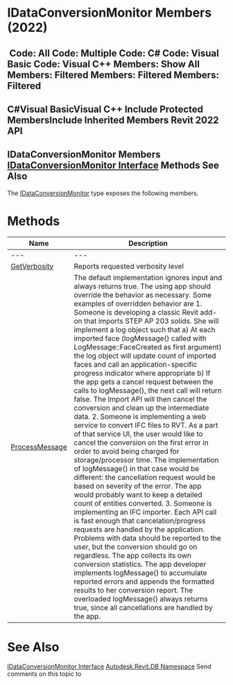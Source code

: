 # IDataConversionMonitor Members (2022)

﻿
 Code: All Code: Multiple Code: C# Code: Visual Basic Code: Visual C++  Members: Show All Members: Filtered Members: Filtered Members: Filtered   
---  
C#Visual BasicVisual C++
Include Protected MembersInclude Inherited Members
Revit 2022 API  
---  
IDataConversionMonitor Members  
[IDataConversionMonitor Interface](7afa9e0c-a245-f215-77fa-9201f25dc6ad.md "IDataConversionMonitor Interface") Methods See Also  
---  
The [IDataConversionMonitor](7afa9e0c-a245-f215-77fa-9201f25dc6ad.md "IDataConversionMonitor Interface") type exposes the following members.
# Methods
| Name | Description |
| --- | --- |
| --- | --- | --- |
| [GetVerbosity](06a621c3-f8df-5d38-b164-2b15428ce566.md "GetVerbosity Method") | Reports requested verbosity level |
| [ProcessMessage](015145ca-6980-cfad-86bc-dd7858261d58.md "ProcessMessage Method") | The default implementation ignores input and always returns true. The using app should override the behavior as necessary. Some examples of overridden behavior are 1\. Someone is developing a classic Revit add-on that imports STEP AP 203 solids. She will implement a log object such that a) At each imported face (logMessage() called with LogMessage::FaceCreated as first argument) the log object will update count of imported faces and call an application-specific progress indicator where appropriate b) If the app gets a cancel request between the calls to logMessage(), the next call will return false. The Import API will then cancel the conversion and clean up the intermediate data. 2\. Someone is implementing a web service to convert IFC files to RVT. As a part of that service UI, the user would like to cancel the conversion on the first error in order to avoid being charged for storage/processor time. The implementation of logMessage() in that case would be different: the cancellation request would be based on severity of the error. The app would probably want to keep a detailed count of entities converted. 3\. Someone is implementing an IFC importer. Each API call is fast enough that cancelation/progress requests are handled by the application. Problems with data should be reported to the user, but the conversion should go on regardless. The app collects its own conversion statistics. The app developer implements logMessage() to accumulate reported errors and appends the formatted results to her conversion report. The overloaded logMessage() always returns true, since all cancellations are handled by the app. |

# See Also
[IDataConversionMonitor Interface](7afa9e0c-a245-f215-77fa-9201f25dc6ad.md "IDataConversionMonitor Interface")
[Autodesk.Revit.DB Namespace](87546ba7-461b-c646-cbb1-2cb8f5bff8b2.md "Autodesk.Revit.DB Namespace")
Send comments on this topic to 
